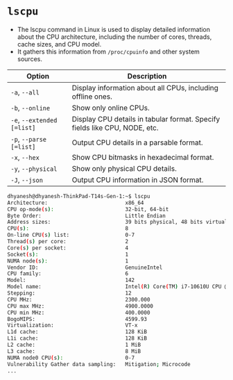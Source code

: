 # `lscpu` 
- The lscpu command in Linux is used to display detailed information about the CPU architecture, including the number of cores, threads, cache sizes, and CPU model.
- It gathers this information from `/proc/cpuinfo` and other system sources.

| Option                  | Description                                                                 |
|-------------------------|-----------------------------------------------------------------------------|
| `-a`, `--all`           | Display information about all CPUs, including offline ones.                 |
| `-b`, `--online`        | Show only online CPUs.                                                      |
| `-e`, `--extended [=list]` | Display CPU details in tabular format. Specify fields like CPU, NODE, etc.  |
| `-p`, `--parse [=list]` | Output CPU details in a parsable format.                                    |
| `-x`, `--hex`           | Show CPU bitmasks in hexadecimal format.                                    |
| `-y`, `--physical`      | Show only physical CPU details.                                             |
| `-J`, `--json`          | Output CPU information in JSON format.                                      |

```sh
dhyanesh@dhyanesh-ThinkPad-T14s-Gen-1:~$ lscpu
Architecture:                         x86_64
CPU op-mode(s):                       32-bit, 64-bit
Byte Order:                           Little Endian
Address sizes:                        39 bits physical, 48 bits virtual
CPU(s):                               8
On-line CPU(s) list:                  0-7
Thread(s) per core:                   2
Core(s) per socket:                   4
Socket(s):                            1
NUMA node(s):                         1
Vendor ID:                            GenuineIntel
CPU family:                           6
Model:                                142
Model name:                           Intel(R) Core(TM) i7-10610U CPU @ 1.80GHz
Stepping:                             12
CPU MHz:                              2300.000
CPU max MHz:                          4900.0000
CPU min MHz:                          400.0000
BogoMIPS:                             4599.93
Virtualization:                       VT-x
L1d cache:                            128 KiB
L1i cache:                            128 KiB
L2 cache:                             1 MiB
L3 cache:                             8 MiB
NUMA node0 CPU(s):                    0-7
Vulnerability Gather data sampling:   Mitigation; Microcode
...
```

